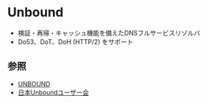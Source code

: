 # Unbound
- 検証・再帰・キャッシュ機能を備えたDNSフルサービスリゾルバ
- Do53、DoT、DoH (HTTP/2) をサポート

## 参照
- [UNBOUND](https://nlnetlabs.nl/projects/unbound/about/)
- [日本Unboundユーザー会](https://unbound.jp/)
